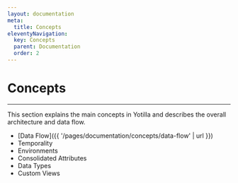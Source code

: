 ```yaml
---
layout: documentation
meta:
  title: Concepts
eleventyNavigation:
  key: Concepts
  parent: Documentation
  order: 2
---
```


# Concepts

***

<p class="lead">
This section explains the main concepts in Yotilla and describes the overall architecture and data flow.
</p>


* [Data Flow]({{ '/pages/documentation/concepts/data-flow' | url }})
* Temporality
* Environments
* Consolidated Attributes
* Data Types
* Custom Views
